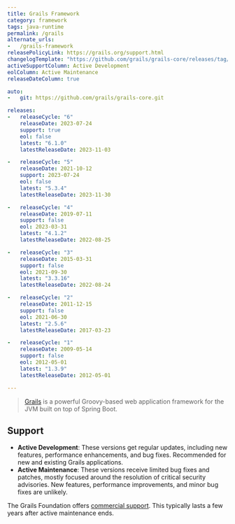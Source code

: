```yaml
---
title: Grails Framework
category: framework
tags: java-runtime
permalink: /grails
alternate_urls:
-   /grails-framework
releasePolicyLink: https://grails.org/support.html
changelogTemplate: "https://github.com/grails/grails-core/releases/tag/v__LATEST__"
activeSupportColumn: Active Development
eolColumn: Active Maintenance
releaseDateColumn: true

auto:
-   git: https://github.com/grails/grails-core.git

releases:
-   releaseCycle: "6"
    releaseDate: 2023-07-24
    support: true
    eol: false
    latest: "6.1.0"
    latestReleaseDate: 2023-11-03

-   releaseCycle: "5"
    releaseDate: 2021-10-12
    support: 2023-07-24
    eol: false
    latest: "5.3.4"
    latestReleaseDate: 2023-11-30

-   releaseCycle: "4"
    releaseDate: 2019-07-11
    support: false
    eol: 2023-03-31
    latest: "4.1.2"
    latestReleaseDate: 2022-08-25

-   releaseCycle: "3"
    releaseDate: 2015-03-31
    support: false
    eol: 2021-09-30
    latest: "3.3.16"
    latestReleaseDate: 2022-08-24

-   releaseCycle: "2"
    releaseDate: 2011-12-15
    support: false
    eol: 2021-06-30
    latest: "2.5.6"
    latestReleaseDate: 2017-03-23

-   releaseCycle: "1"
    releaseDate: 2009-05-14
    support: false
    eol: 2012-05-01
    latest: "1.3.9"
    latestReleaseDate: 2012-05-01

---
```


> [Grails](https://grails.org/) is a powerful Groovy-based web application framework for the JVM
> built on top of Spring Boot.

## Support

- **Active Development**: These versions get regular updates, including new features, performance
  enhancements, and bug fixes. Recommended for new and existing Grails applications.
- **Active Maintenance**: These versions receive limited bug fixes and patches, mostly focused
  around the resolution of critical security advisories. New features, performance improvements,
  and minor bug fixes are unlikely.

The Grails Foundation offers [commercial support](https://grails.org/support.html#standard). This typically
lasts a few years after active maintenance ends.
